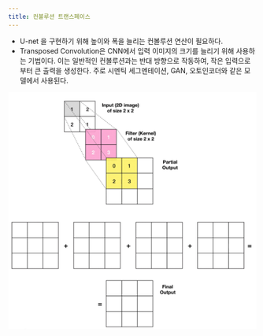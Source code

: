 ```yaml
---
title: 컨볼루션 트랜스페이스
---
```


- U-net 을 구현하기 위해 높이와 폭을 늘리는 컨볼루션 연산이 필요하다.
- Transposed Convolution은 CNN에서 입력 이미지의 크기를 늘리기 위해 사용하는 기법이다. 이는 일반적인 컨볼루션과는 반대 방향으로 작동하여, 작은 입력으로부터 큰 출력을 생성한다. 주로 시멘틱 세그멘테이션, GAN, 오토인코더와 같은 모델에서 사용된다.

![](/assets/872da140-14d5-4246-b641-bc6a803b4285.png)